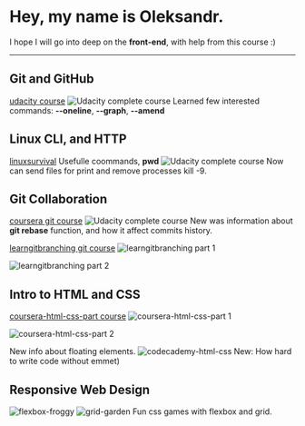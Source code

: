# Hey, my name is Oleksandr.
I hope I will go into deep on the **front-end**, with help from this course :)

---

## Git and GitHub 
[udacity course](https://www.udacity.com/course/version-control-with-git--ud123)
![Udacity complete course](https://github.com/Dovahkiin1991/kottans-frontend/blob/main/images/lesson1-udacity.png)
Learned few interested commands:
**--oneline**, **--graph**, **--amend**

## Linux CLI, and HTTP
 [linuxsurvival](https://linuxsurvival.com/)
Usefulle coommands, **pwd**
![Udacity complete course](https://github.com/Dovahkiin1991/kottans-frontend/blob/main/task_linux_cli/lesson2-linuxsurvival.png)
Now can send files for print and remove processes kill -9.

## Git Collaboration
[coursera git course](https://www.coursera.org/learn/introduction-git-github)
![Udacity complete course](https://github.com/Dovahkiin1991/kottans-frontend/blob/main/task_git_collaboration/lesson3-coursera-git.png)
New was information about **git rebase** function, and how it affect commits history.

[learngitbranching git course](https://learngitbranching.js.org/)
![learngitbranching part 1](https://github.com/Dovahkiin1991/kottans-frontend/blob/main/task_git_collaboration/lesson3-gitbranching1.png)

![learngitbranching part 2](https://github.com/Dovahkiin1991/kottans-frontend/blob/main/task_git_collaboration/lesson3-gitbranching2.png)

## Intro to HTML and CSS
[coursera-html-css-part course](https://www.coursera.org/learn/html-css-javascript-for-web-developers)
![coursera-html-css-part 1](https://github.com/Dovahkiin1991/kottans-frontend/blob/main/task_html_css_intro/lesson4-coursera1.png)

![coursera-html-css-part 2](https://github.com/Dovahkiin1991/kottans-frontend/blob/main/task_html_css_intro/lesson4-coursera2.png)

New info about floating elements.
 ![codecademy-html-css](https://github.com/Dovahkiin1991/kottans-frontend/blob/main/task_html_css_intro/lesson4-html-and-css.png)
New: How hard to write code without emmet)

## Responsive Web Design
![flexbox-froggy](https://github.com/Dovahkiin1991/kottans-frontend/blob/main/task_responsive_web_design/lesson5-flexboxfroggy.png) 
![grid-garden](https://github.com/Dovahkiin1991/kottans-frontend/blob/main/task_responsive_web_design/lesson5-cssgridgarden.png)
Fun css games with flexbox and grid.
